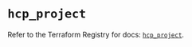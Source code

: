# `hcp_project`

Refer to the Terraform Registry for docs: [`hcp_project`](https://registry.terraform.io/providers/hashicorp/hcp/0.83.0/docs/resources/project).
